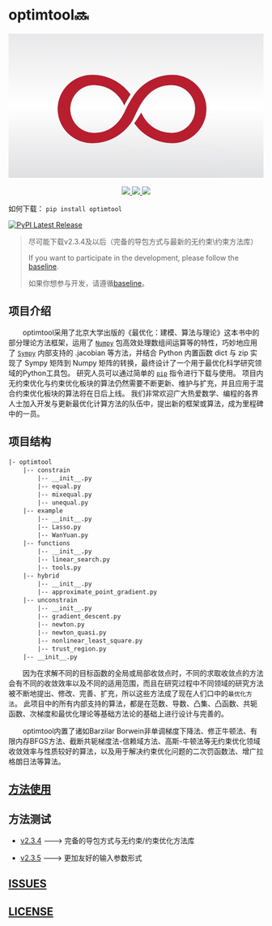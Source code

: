 # optimtool🔜

<div align="center">
    <img src="./asserts/logo.jpg">
</div>

<p align='center'>
    <a href='https://www.python.org/'>
        <img src="https://img.shields.io/badge/Code-Python-informational?style=flat&logo=python&logoColor=white&color=2bbc8a">
    </a>
    <a href='https://numpy.org/'>
        <img src="https://img.shields.io/badge/Package-Numpy-informational?style=flat&logo=numpy&logoColor=white&color=2bbc8a">
    </a>
    <a href='https://www.sympy.org/en/index.html'>
        <img src="https://img.shields.io/badge/Package-Sympy-informational?style=flat&logo=sympy&logoColor=white&color=2bbc8a">
    </a>
</p>

如何下载： `pip install optimtool` 

[![PyPI Latest Release](https://img.shields.io/pypi/v/optimtool.svg)](https://pypi.org/project/optimtool/)

> 尽可能下载v2.3.4及以后（完备的导包方式与最新的无约束\约束方法库）
> 
> If you want to participate in the development, please follow the [baseline](./guides/baseline.md).
> 
> 如果你想参与开发，请遵循[baseline](./guides/baseline.md)。

## 项目介绍

&emsp;&emsp;optimtool采用了北京大学出版的《最优化：建模、算法与理论》这本书中的部分理论方法框架，运用了 [`Numpy`](https://github.com/numpy/numpy) 包高效处理数组间运算等的特性，巧妙地应用了 [`Sympy`](https://github.com/sympy/sympy) 内部支持的 .jacobian 等方法，并结合 Python 内置函数 dict 与 zip 实现了 Sympy 矩阵到 Numpy 矩阵的转换，最终设计了一个用于最优化科学研究领域的Python工具包。 研究人员可以通过简单的 [`pip`](https://github.com/pypa/pip) 指令进行下载与使用。 项目内无约束优化与约束优化板块的算法仍然需要不断更新、维护与扩充，并且应用于混合约束优化板块的算法将在日后上线。 我们非常欢迎广大热爱数学、编程的各界人士加入开发与更新最优化计算方法的队伍中，提出新的框架或算法，成为里程碑中的一员。

## 项目结构

```textile
|- optimtool
    |-- constrain
        |-- __init__.py
        |-- equal.py
        |-- mixequal.py
        |-- unequal.py
    |-- example
        |-- __init__.py
        |-- Lasso.py
        |-- WanYuan.py
    |-- functions
        |-- __init__.py
        |-- linear_search.py
        |-- tools.py
    |-- hybrid
        |-- __init__.py
        |-- approximate_point_gradient.py
    |-- unconstrain
        |-- __init__.py
        |-- gradient_descent.py
        |-- newton.py
        |-- newton_quasi.py
        |-- nonlinear_least_square.py
        |-- trust_region.py  
    |-- __init__.py 
```
&emsp;&emsp;因为在求解不同的目标函数的全局或局部收敛点时，不同的求取收敛点的方法会有不同的收敛效率以及不同的适用范围，而且在研究过程中不同领域的研究方法被不断地提出、修改、完善、扩充，所以这些方法成了现在人们口中的`最优化方法`。 此项目中的所有内部支持的算法，都是在范数、导数、凸集、凸函数、共轭函数、次梯度和最优化理论等基础方法论的基础上进行设计与完善的。

&emsp;&emsp;optimtool内置了诸如Barzilar Borwein非单调梯度下降法、修正牛顿法、有限内存BFGS方法、截断共轭梯度法-信赖域方法、高斯-牛顿法等无约束优化领域收敛效率与性质较好的算法，以及用于解决约束优化问题的二次罚函数法、增广拉格朗日法等算法。

## [方法使用](./guides/methods.md)

## 方法测试

* [v2.3.4](./guides/tests(v2.3.4).md) ---> 完备的导包方式与无约束/约束优化方法库

* [v2.3.5](./guides/tests(v2.3.5).md) ---> 更加友好的输入参数形式

## [ISSUES](./guides/issues.md)

## [LICENSE](./LICENSE)